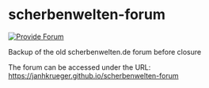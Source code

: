 # scherbenwelten-forum

[![Provide Forum](https://github.com/janhkrueger/scherbenwelten-forum/actions/workflows/static.yml/badge.svg)](https://github.com/janhkrueger/scherbenwelten-forum/actions/workflows/static.yml)

Backup of the old scherbenwelten.de forum before closure



The forum can be accessed under the URL: https://janhkrueger.github.io/scherbenwelten-forum